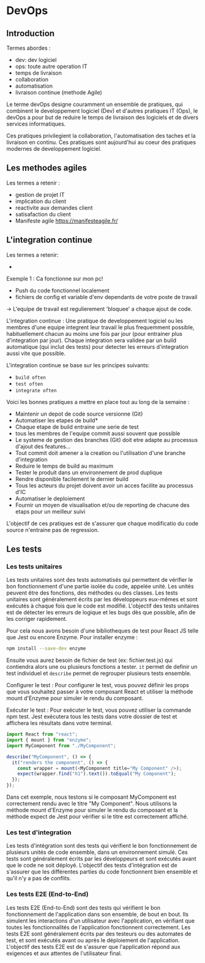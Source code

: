 # DevOps

## Introduction

Termes abordes :

- dev: dev logiciel
- ops: toute autre operation IT
- temps de livraison
- collaboration
- automatisation
- livraison continue (methode Agile)

Le terme devOps designe couramment un ensemble de pratiques,
qui combinent le developpement logiciel (Dev) et d'autres pratiques IT (Ops), le devOps a pour but de reduire le temps
de livraison des logiciels et de divers services informatiques.

Ces pratiques privilegient la collaboration, l'automatisation des taches et la livraison en continu. Ces pratiques sont aujourd'hui au coeur des pratiques modernes de developpement logiciel.

## Les methodes agiles

Les termes a retenir :

- gestion de projet IT
- implication du client
- reactivite aux demandes client
- satisafaction du client
- Manifeste agile https://manifesteagile.fr/

## L'integration continue

Les termes a retenir:

-

Exemple 1 : Ca fonctionne sur mon pc!

- Push du code fonctionnel localement
- fichiers de config et variable d'env dependants de votre poste de travail

-> L'equipe de travail est regulierement 'bloquee' a chaque ajout de code.

L'integration continue :
Une pratique de developpement logiciel ou les membres d'une equipe integrent leur travail le plus
frequemment possible, habituellement chacun au moins une fois par jour (pour entrainer plus d'integration par jour). Chaque integration sera validee par un build automatique (qui inclut des tests) pour detecter les erreurs d'integration aussi vite que possible.

L'integration continue se base sur les principes suivants:

- `build often`
- `test often`
- `integrate often`

Voici les bonnes pratiques a mettre en place tout au long de la semaine :

- Maintenir un depot de code source versionne (Git)
- Automatiser les etapes de build\*
- Chaque etape de build entraine une serie de test
- tous les membres de l'equipe commit aussi souvent que possible
- Le systeme de gestion des branches (Git) doit etre adapte au processus d'ajout des features...
- Tout commit doit amener a la creation ou l'utilisation d'une branche d'integration
- Reduire le temps de build au maximum
- Tester le produit dans un environnement de prod duplique
- Rendre disponible facilement le dernier build
- Tous les acteurs du projet doivent avoir un acces facilite au processus d'IC
- Automatiser le deploiement
- Fournir un moyen de visualisation et/ou de reporting de chacune des etaps pour un meilleur suivi

L'objectif de ces pratiques est de s'assurer que chaque modificatio du code source n'entraine pas de regression.

## Les tests

### Les tests unitaires

Les tests unitaires sont des tests automatisés qui permettent de vérifier le bon fonctionnement d'une partie isolée du code, appelée unité. Les unités peuvent être des fonctions, des méthodes ou des classes. Les tests unitaires sont généralement écrits par les développeurs eux-mêmes et sont exécutés à chaque fois que le code est modifié. L'objectif des tests unitaires est de détecter les erreurs de logique et les bugs dès que possible, afin de les corriger rapidement.

Pour cela nous avons besoin d'une bibliotheques de test pour React JS telle que Jest ou encore Enzyme. Pour installer enzyme :

```bash
npm install --save-dev enzyme
```

Ensuite vous aurez besoin de fichier de test (ex: fichier.test.js) qui contiendra alors une ou plusieurs fonctions a tester. `it` permet de definir un test individuel et `describe` permet de regrouper plusieurs tests ensemble.

Configurer le test : Pour configurer le test, vous pouvez définir les props que vous souhaitez passer à votre composant React et utiliser la méthode mount d'Enzyme pour simuler le rendu du composant.

Exécuter le test : Pour exécuter le test, vous pouvez utiliser la commande npm test. Jest exécutera tous les tests dans votre dossier de test et affichera les résultats dans votre terminal.

```javascript
import React from "react";
import { mount } from "enzyme";
import MyComponent from "./MyComponent";

describe("MyComponent", () => {
  it("renders the component", () => {
    const wrapper = mount(<MyComponent title="My Component" />);
    expect(wrapper.find("h1").text()).toEqual("My Component");
  });
});
```

Dans cet exemple, nous testons si le composant MyComponent est correctement rendu avec le titre "My Component". Nous utilisons la méthode mount d'Enzyme pour simuler le rendu du composant et la méthode expect de Jest pour vérifier si le titre est correctement affiché.

### Les test d'integration

Les tests d'intégration sont des tests qui vérifient le bon fonctionnement de plusieurs unités de code ensemble, dans un environnement simulé. Ces tests sont généralement écrits par les développeurs et sont exécutés avant que le code ne soit déployé. L'objectif des tests d'intégration est de s'assurer que les différentes parties du code fonctionnent bien ensemble et qu'il n'y a pas de conflits.

### Les tests E2E (End-to-End)

Les tests E2E (End-to-End) sont des tests qui vérifient le bon fonctionnement de l'application dans son ensemble, de bout en bout. Ils simulent les interactions d'un utilisateur avec l'application, en vérifiant que toutes les fonctionnalités de l'application fonctionnent correctement. Les tests E2E sont généralement écrits par des testeurs ou des automates de test, et sont exécutés avant ou après le déploiement de l'application. L'objectif des tests E2E est de s'assurer que l'application répond aux exigences et aux attentes de l'utilisateur final.
